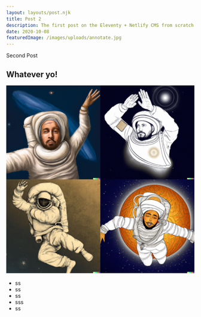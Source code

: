 ```yaml
---
layout: layouts/post.njk
title: Post 2
description: The first post on the Eleventy + Netlify CMS from scratch blog
date: 2020-10-08
featuredImage: /images/uploads/annotate.jpg
---
```

Second Post

## Whatever yo!

![](/images/uploads/my-project-1-1-.png)

* ss
* ss
* ss
* sss
* ss